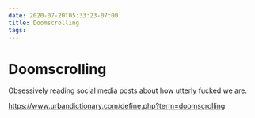 ```yaml
---
date: 2020-07-20T05:33:23-07:00
title: Doomscrolling
tags: 
---
```


# Doomscrolling

Obsessively reading social media posts about how utterly fucked we are.

https://www.urbandictionary.com/define.php?term=doomscrolling